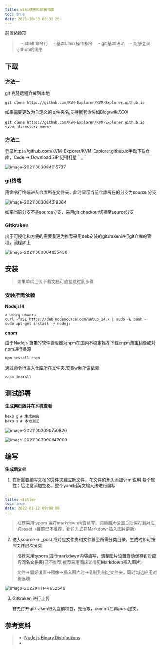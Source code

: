 ```yaml
---
title: wiki使用和部署指南
toc: true
date: 2021-10-03 08:31:20
---
```


前置依赖项
> 　- shell 命令行
> 　- 基本Linux操作指令
> 　- git 基本语法
> 　- 能够登录github的网络



## 下载

### 方法一

git 克隆远程仓库到本地

```shell
git clone https://github.com/KVM-Explorer/KVM-Explorer.github.io
```

如果需要更改为自定义的文件夹名,支持嵌套命名如Blog/wiki/XXX

```shell
git clone https://github.com/KVM-Explorer/KVM-Explorer.github.io　<your directory name>
```



### 方法二

登录https://github.com/KVM-Explorer/KVM-Explorer.github.io手动下载仓库，Code -> Download ZIP,记得打星＾_＾

![image-20211003084015737](https://gitee.com/y_kvm/img/raw/master/picture/20220119213120.png)



### git终端

用命令行终端进入仓库所在文件夹，此时显示当前仓库所在的分支为source 分支

![image-20211003084319364](https://gitee.com/y_kvm/img/raw/master/picture/20220119213131.png)

如果当前分支不是source分支，采用git checkout切换至source分支

### Gitkraken

出于可视化和方便的需要我更为推荐采用deb安装的gitkraken进行git仓库的管理，流程如上

![image-20211003084835430](https://gitee.com/y_kvm/img/raw/master/picture/20220119213155.png)

## 安装

>  如果单纯上传下载文档可直接跳过此步骤

### 安装所需依赖

**Nodejs14**

```shell
# Using Ubuntu
curl -fsSL https://deb.nodesource.com/setup_14.x | sudo -E bash -
sudo apt-get install -y nodejs
```

**cnpm**

由于Nodejs 自带的软件管理器为npm在国内不稳定推荐下载cnpm淘宝镜像或对npm进行换源

```
npm install cnpm
```

通过命令行进入仓库所在文件夹,安装wiki所需依赖

```shell
cnpm install
```

## 测试部署

**生成网页版并在本机查看**

```shell
hexo g # 生成网站
hexo s # 本地测试
```

![image-20211003090750820](https://gitee.com/y_kvm/img/raw/master/picture/20220119213207.png)

![image-20211003090847009](https://gitee.com/y_kvm/img/raw/master/picture/20220119213248.png)

## 编写

**生成新文档**

1. 在所需要编写文档的文件夹建立新文件，在文件的开头添加yaml说明 每个属性：后注意添加空格，整个yaml用英文输入法进行编写

```yaml
---
title: <title>
toc: true
date: 2022-01-12 09:00:00
---
```


> 推荐采用typora 进行markdown内容编写，调整图片设置自动保存到对应的asset（目前已不推荐，新的方式在Markdown插入图片更新)

2. 进入source -> _post 将对应文件夹和文件移至所需分类目录，生成时即可按照文件层次分类

> **推荐采用typora 进行markdown内容编写，调整图片设置自动保存到对应的同名文件夹**(已不推荐,推荐采用图床详情见**Markdown插入图片**)
>
> 文件->偏好设置->图像->插入图片时->复制到制定文件夹，同时勾选应用对象选项

![image-20220111144932549](https://gitee.com/y_kvm/img/raw/master/picture/20220119213409.png)

3. Gitkraken 进行上传

   首先打开gitkraken进入当前项目，先拉取，commit后再push提交。



## 参考资料
> - [Node.js Binary Distributions](https://github.com/nodesource/distributions/blob/master/README.md)
> - []()
